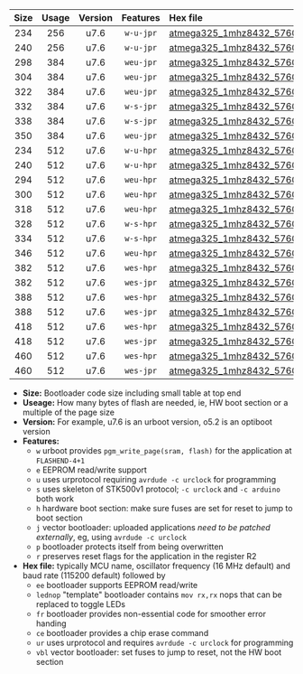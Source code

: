 |Size|Usage|Version|Features|Hex file|
|:-:|:-:|:-:|:-:|:--|
|234|256|u7.6|`w-u-jpr`|[atmega325_1mhz8432_57600bps_ur_vbl.hex](https://raw.githubusercontent.com/stefanrueger/urboot/main/atmega325_1mhz8432_57600bps_ur_vbl.hex)|
|240|256|u7.6|`w-u-jpr`|[atmega325_1mhz8432_57600bps_lednop_ur_vbl.hex](https://raw.githubusercontent.com/stefanrueger/urboot/main/atmega325_1mhz8432_57600bps_lednop_ur_vbl.hex)|
|298|384|u7.6|`weu-jpr`|[atmega325_1mhz8432_57600bps_ee_ur_vbl.hex](https://raw.githubusercontent.com/stefanrueger/urboot/main/atmega325_1mhz8432_57600bps_ee_ur_vbl.hex)|
|304|384|u7.6|`weu-jpr`|[atmega325_1mhz8432_57600bps_ee_lednop_ur_vbl.hex](https://raw.githubusercontent.com/stefanrueger/urboot/main/atmega325_1mhz8432_57600bps_ee_lednop_ur_vbl.hex)|
|322|384|u7.6|`weu-jpr`|[atmega325_1mhz8432_57600bps_ee_lednop_fr_ur_vbl.hex](https://raw.githubusercontent.com/stefanrueger/urboot/main/atmega325_1mhz8432_57600bps_ee_lednop_fr_ur_vbl.hex)|
|332|384|u7.6|`w-s-jpr`|[atmega325_1mhz8432_57600bps_vbl.hex](https://raw.githubusercontent.com/stefanrueger/urboot/main/atmega325_1mhz8432_57600bps_vbl.hex)|
|338|384|u7.6|`w-s-jpr`|[atmega325_1mhz8432_57600bps_lednop_vbl.hex](https://raw.githubusercontent.com/stefanrueger/urboot/main/atmega325_1mhz8432_57600bps_lednop_vbl.hex)|
|350|384|u7.6|`weu-jpr`|[atmega325_1mhz8432_57600bps_ee_lednop_fr_ce_ur_vbl.hex](https://raw.githubusercontent.com/stefanrueger/urboot/main/atmega325_1mhz8432_57600bps_ee_lednop_fr_ce_ur_vbl.hex)|
|234|512|u7.6|`w-u-hpr`|[atmega325_1mhz8432_57600bps_ur.hex](https://raw.githubusercontent.com/stefanrueger/urboot/main/atmega325_1mhz8432_57600bps_ur.hex)|
|240|512|u7.6|`w-u-hpr`|[atmega325_1mhz8432_57600bps_lednop_ur.hex](https://raw.githubusercontent.com/stefanrueger/urboot/main/atmega325_1mhz8432_57600bps_lednop_ur.hex)|
|294|512|u7.6|`weu-hpr`|[atmega325_1mhz8432_57600bps_ee_ur.hex](https://raw.githubusercontent.com/stefanrueger/urboot/main/atmega325_1mhz8432_57600bps_ee_ur.hex)|
|300|512|u7.6|`weu-hpr`|[atmega325_1mhz8432_57600bps_ee_lednop_ur.hex](https://raw.githubusercontent.com/stefanrueger/urboot/main/atmega325_1mhz8432_57600bps_ee_lednop_ur.hex)|
|318|512|u7.6|`weu-hpr`|[atmega325_1mhz8432_57600bps_ee_lednop_fr_ur.hex](https://raw.githubusercontent.com/stefanrueger/urboot/main/atmega325_1mhz8432_57600bps_ee_lednop_fr_ur.hex)|
|328|512|u7.6|`w-s-hpr`|[atmega325_1mhz8432_57600bps.hex](https://raw.githubusercontent.com/stefanrueger/urboot/main/atmega325_1mhz8432_57600bps.hex)|
|334|512|u7.6|`w-s-hpr`|[atmega325_1mhz8432_57600bps_lednop.hex](https://raw.githubusercontent.com/stefanrueger/urboot/main/atmega325_1mhz8432_57600bps_lednop.hex)|
|346|512|u7.6|`weu-hpr`|[atmega325_1mhz8432_57600bps_ee_lednop_fr_ce_ur.hex](https://raw.githubusercontent.com/stefanrueger/urboot/main/atmega325_1mhz8432_57600bps_ee_lednop_fr_ce_ur.hex)|
|382|512|u7.6|`wes-hpr`|[atmega325_1mhz8432_57600bps_ee.hex](https://raw.githubusercontent.com/stefanrueger/urboot/main/atmega325_1mhz8432_57600bps_ee.hex)|
|382|512|u7.6|`wes-jpr`|[atmega325_1mhz8432_57600bps_ee_vbl.hex](https://raw.githubusercontent.com/stefanrueger/urboot/main/atmega325_1mhz8432_57600bps_ee_vbl.hex)|
|388|512|u7.6|`wes-hpr`|[atmega325_1mhz8432_57600bps_ee_lednop.hex](https://raw.githubusercontent.com/stefanrueger/urboot/main/atmega325_1mhz8432_57600bps_ee_lednop.hex)|
|388|512|u7.6|`wes-jpr`|[atmega325_1mhz8432_57600bps_ee_lednop_vbl.hex](https://raw.githubusercontent.com/stefanrueger/urboot/main/atmega325_1mhz8432_57600bps_ee_lednop_vbl.hex)|
|418|512|u7.6|`wes-hpr`|[atmega325_1mhz8432_57600bps_ee_lednop_fr.hex](https://raw.githubusercontent.com/stefanrueger/urboot/main/atmega325_1mhz8432_57600bps_ee_lednop_fr.hex)|
|418|512|u7.6|`wes-jpr`|[atmega325_1mhz8432_57600bps_ee_lednop_fr_vbl.hex](https://raw.githubusercontent.com/stefanrueger/urboot/main/atmega325_1mhz8432_57600bps_ee_lednop_fr_vbl.hex)|
|460|512|u7.6|`wes-hpr`|[atmega325_1mhz8432_57600bps_ee_lednop_fr_ce.hex](https://raw.githubusercontent.com/stefanrueger/urboot/main/atmega325_1mhz8432_57600bps_ee_lednop_fr_ce.hex)|
|460|512|u7.6|`wes-jpr`|[atmega325_1mhz8432_57600bps_ee_lednop_fr_ce_vbl.hex](https://raw.githubusercontent.com/stefanrueger/urboot/main/atmega325_1mhz8432_57600bps_ee_lednop_fr_ce_vbl.hex)|

- **Size:** Bootloader code size including small table at top end
- **Useage:** How many bytes of flash are needed, ie, HW boot section or a multiple of the page size
- **Version:** For example, u7.6 is an urboot version, o5.2 is an optiboot version
- **Features:**
  + `w` urboot provides `pgm_write_page(sram, flash)` for the application at `FLASHEND-4+1`
  + `e` EEPROM read/write support
  + `u` uses urprotocol requiring `avrdude -c urclock` for programming
  + `s` uses skeleton of STK500v1 protocol; `-c urclock` and `-c arduino` both work
  + `h` hardware boot section: make sure fuses are set for reset to jump to boot section
  + `j` vector bootloader: uploaded applications *need to be patched externally*, eg, using `avrdude -c urclock`
  + `p` bootloader protects itself from being overwritten
  + `r` preserves reset flags for the application in the register R2
- **Hex file:** typically MCU name, oscillator frequency (16 MHz default) and baud rate (115200 default) followed by
  + `ee` bootloader supports EEPROM read/write
  + `lednop` "template" bootloader contains `mov rx,rx` nops that can be replaced to toggle LEDs
  + `fr` bootloader provides non-essential code for smoother error handing
  + `ce` bootloader provides a chip erase command
  + `ur` uses urprotocol and requires `avrdude -c urclock` for programming
  + `vbl` vector bootloader: set fuses to jump to reset, not the HW boot section
